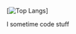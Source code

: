 [![Top Langs](https://github-readme-stats.vercel.app/api/top-langs/?username=Nonook-3352&layout=donut&v=1)]

I sometime code stuff
